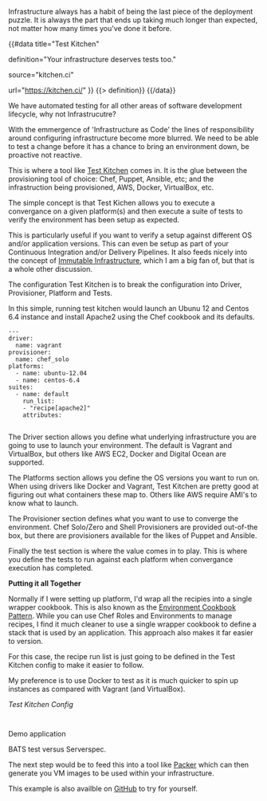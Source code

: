 Infrastructure always has a habit of being the last piece of the deployment puzzle. It is always the part that ends up taking much longer than expected, not matter how many times you've done it before.

{{#data title="Test Kitchen"

definition="Your infrastructure deserves tests too."

source="kitchen.ci"

url="https://kitchen.ci/"
}}
{{> definition}}
{{/data}}



We have automated testing for all other areas of software development lifecycle, why not Infrastrucutre?

With the emmergence of 'Infrastructure as Code' the lines of responsibility around configuring infrastructure become more blurred. We need to be able to test a change before it has a chance to bring an environment down, be proactive not reactive.

This is where a tool like [Test Kitchen](http://kitchen.ci/) comes in. It is the glue between the provisioning tool of choice: Chef, Puppet, Ansible, etc; and the infrastruction being provisioned, AWS, Docker, VirtualBox, etc. 

The simple concept is that Test Kichen allows you to execute a convergance on a  given platform(s) and then execute a suite of tests to verify the environment has been setup as expected. 

This is particularly useful if you want to verify a setup against different OS and/or application versions. This can even be setup as part of your Continuous Integration and/or Delivery Pipelines. It also feeds nicely into the concept of [Immutable Infrastructure](http://www.thoughtworks.com/insights/blog/rethinking-building-cloud-part-4-immutable-servers), which I am a big fan of, but that is a whole other discussion.

The configuration Test Kitchen is to break the configuration into Driver, Provisioner, Platform and Tests.


In this simple, running test kitchen would launch an Ubunu 12 and Centos 6.4 instance and install Apache2 using the Chef cookbook and its defaults. 

```
---
driver:
  name: vagrant
provisioner:
  name: chef_solo
platforms:
  - name: ubuntu-12.04
  - name: centos-6.4
suites:
  - name: default
    run_list:
    - "recipe[apache2]"
    attributes:
 
``` 


The Driver section allows you define what underlying infrastructure you are going to use to launch your environment. The default is Vagrant and VirtualBox, but others like AWS EC2, Docker and Digital Ocean are supported.

The Platforms section allows you define the OS versions you want to run on. When using drivers like Docker and Vagrant, Test Kitchen are pretty good at figuring out what containers these map to. Others like AWS require AMI's to know what to launch.


The Provisioner section defines what you want to use to converge the environment. Chef Solo/Zero and Shell Provisioners are provided out-of-the box, but there are provisioners available for the likes of Puppet and Ansible. 

Finally the test section is where the value comes in to play. This is where you define the tests to run against each platform when convergance execution has completed. 



**Putting it all Together** 

Normally if I were setting up platform, I'd wrap all the recipies into a single wrapper cookbook. This is also known as the [Environment Cookbook Pattern](http://blog.vialstudios.com/the-environment-cookbook-pattern/). While you can use Chef Roles and Environments to manage recipes, I find it much cleaner to use a single wrapper cookbook to define a stack that is used by an application. This approach also makes it far easier to version.

For this case, the recipe run list is just going to be defined in the Test Kitchen config to make it easier to follow. 

My preference is to use Docker to test as it is much quicker to spin up instances as compared with Vagrant (and VirtualBox).


*Test Kitchen Config*

```


```



Demo application

BATS test versus Serverspec.



The next step would be to feed this into a tool like [Packer](https://packer.io) which can then generate you VM images to be used within your infrastructure.



This example is also availble on [GitHub](http://github.com/peterabbott/testing.infrastucture) to try for yourself.




